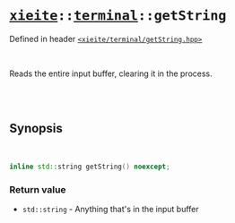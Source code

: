 # [`xieite`](../../README.md)`::`[`terminal`](../../docs/terminal.md)`::getString`
Defined in header [`<xieite/terminal/getString.hpp>`](../../include/xieite/terminal/getString.hpp)

<br/>

Reads the entire input buffer, clearing it in the process.

<br/><br/>

## Synopsis

<br/>

```cpp
inline std::string getString() noexcept;
```
### Return value
- `std::string` - Anything that's in the input buffer
